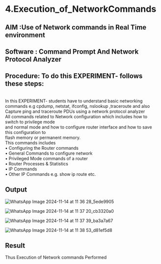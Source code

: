 # 4.Execution_of_NetworkCommands
## AIM :Use of Network commands in Real Time environment
## Software : Command Prompt And Network Protocol Analyzer
## Procedure: To do this EXPERIMENT- follows these steps:
<BR>
In this EXPERIMENT- students have to understand basic networking commands e.g cpdump, netstat, ifconfig, nslookup ,traceroute and also Capture ping and traceroute PDUs using a network protocol analyzer 
<BR>
All commands related to Network configuration which includes how to switch to privilege mode
<BR>
and normal mode and how to configure router interface and how to save this configuration to
<BR>
flash memory or permanent memory.
<BR>
This commands includes
<BR>
• Configuring the Router commands
<BR>
• General Commands to configure network
<BR>
• Privileged Mode commands of a router 
<BR>
• Router Processes & Statistics
<BR>
• IP Commands
<BR>
• Other IP Commands e.g. show ip route etc.
<BR>

## Output
![WhatsApp Image 2024-11-14 at 11 36 28_5ede9905](https://github.com/user-attachments/assets/fb840b7c-cc23-4eeb-aef6-560dc7f84ec8)

![WhatsApp Image 2024-11-14 at 11 37 20_cb3320a0](https://github.com/user-attachments/assets/28751317-4d23-4ff7-9afc-7f30637653dc)

![WhatsApp Image 2024-11-14 at 11 37 39_ba3a7a67](https://github.com/user-attachments/assets/f61dce30-a5f1-402a-84a0-a229ba457cbf)

![WhatsApp Image 2024-11-14 at 11 38 53_d81ef5d8](https://github.com/user-attachments/assets/afc0b853-ff82-4d83-9d08-563dcc00c88d)


## Result
Thus Execution of Network commands Performed 
